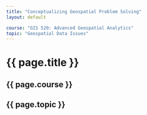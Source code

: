 ```yaml
---
title: "Conceptualizing Geospatial Problem Solving"
layout: default

course: "GIS 520: Advanced Geospatial Analytics"
topic: "Geospatial Data Issues"
---
```


{{ page.title }}
====================

{{ page.course }}
---------------------

{{ page.topic }}
---------------------
